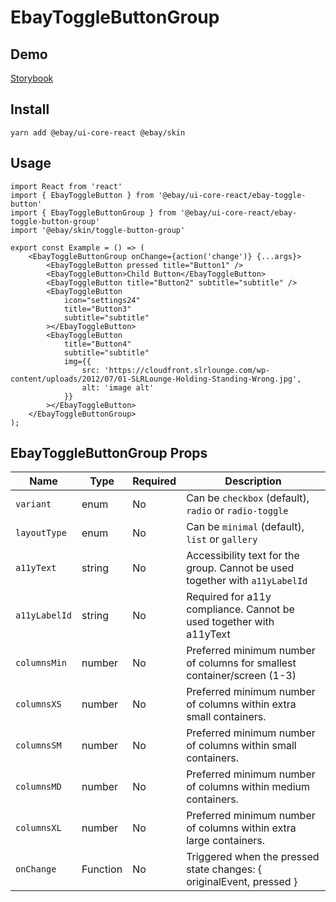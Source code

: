 # EbayToggleButtonGroup

## Demo

[Storybook](https://opensource.ebay.com/ebayui-core-react/main/?path=/story/buttons-ebay-toggle-button-group--docs)

## Install

```
yarn add @ebay/ui-core-react @ebay/skin
```

## Usage

```
import React from 'react'
import { EbayToggleButton } from '@ebay/ui-core-react/ebay-toggle-button'
import { EbayToggleButtonGroup } from '@ebay/ui-core-react/ebay-toggle-button-group'
import '@ebay/skin/toggle-button-group'

export const Example = () => (
    <EbayToggleButtonGroup onChange={action('change')} {...args}>
        <EbayToggleButton pressed title="Button1" />
        <EbayToggleButton>Child Button</EbayToggleButton>
        <EbayToggleButton title="Button2" subtitle="subtitle" />
        <EbayToggleButton
            icon="settings24"
            title="Button3"
            subtitle="subtitle"
        ></EbayToggleButton>
        <EbayToggleButton
            title="Button4"
            subtitle="subtitle"
            img={{
                src: 'https://cloudfront.slrlounge.com/wp-content/uploads/2012/07/01-SLRLounge-Holding-Standing-Wrong.jpg',
                alt: 'image alt'
            }}
        ></EbayToggleButton>
    </EbayToggleButtonGroup>
);
```

## EbayToggleButtonGroup Props

| Name         | Type     | Required | Description                                                                            |
| ------------ | -------- | -------- | -------------------------------------------------------------------------------------- |
| `variant`    | enum     | No       | Can be `checkbox` (default), `radio` or `radio-toggle`                                 |
| `layoutType` | enum     | No       | Can be `minimal` (default), `list` or `gallery`                                        |
| `a11yText`   | string   | No       | Accessibility text for the group. Cannot be used together with `a11yLabelId`           |
| `a11yLabelId`| string   | No       | Required for a11y compliance. Cannot be used together with a11yText                    |
| `columnsMin` | number   | No       | Preferred minimum number of columns for smallest container/screen (1-3)                |
| `columnsXS`  | number   | No       | Preferred minimum number of columns within extra small containers.                     |
| `columnsSM`  | number   | No       | Preferred minimum number of columns within small containers.                           |
| `columnsMD`  | number   | No       | Preferred minimum number of columns within medium containers.                          |
| `columnsXL`  | number   | No       | Preferred minimum number of columns within extra large containers.                     |
| `onChange`   | Function | No       | Triggered when the pressed state changes: { originalEvent, pressed }                   |
